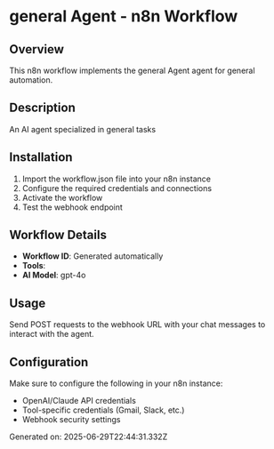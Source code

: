 # general Agent - n8n Workflow

## Overview
This n8n workflow implements the general Agent agent for general automation.

## Description
An AI agent specialized in general tasks

## Installation
1. Import the workflow.json file into your n8n instance
2. Configure the required credentials and connections
3. Activate the workflow
4. Test the webhook endpoint

## Workflow Details
- **Workflow ID**: Generated automatically
- **Tools**: 
- **AI Model**: gpt-4o

## Usage
Send POST requests to the webhook URL with your chat messages to interact with the agent.

## Configuration
Make sure to configure the following in your n8n instance:
- OpenAI/Claude API credentials
- Tool-specific credentials (Gmail, Slack, etc.)
- Webhook security settings

Generated on: 2025-06-29T22:44:31.332Z
